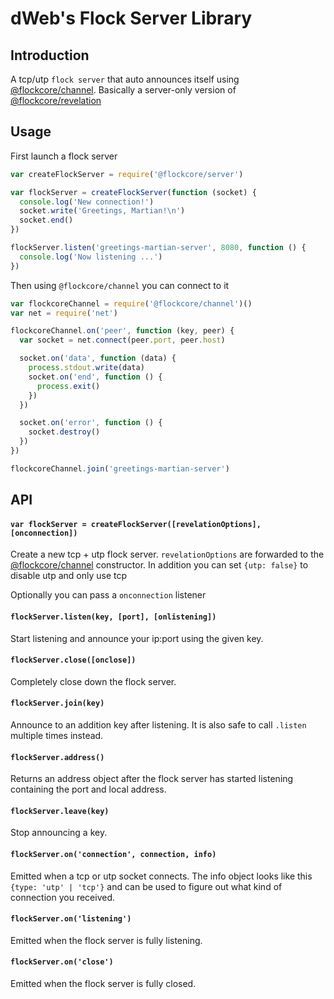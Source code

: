 # dWeb's Flock Server Library


## Introduction

A tcp/utp `flock server` that auto announces itself using [@flockcore/channel](http://open.benchx.io/flockcore/channel). Basically a server-only version of [@flockcore/revelation](http://open.benchx.io/flockcore/revelation)

## Usage

First launch a flock server

```js
var createFlockServer = require('@flockcore/server')

var flockServer = createFlockServer(function (socket) {
  console.log('New connection!')
  socket.write('Greetings, Martian!\n')
  socket.end()
})

flockServer.listen('greetings-martian-server', 8080, function () {
  console.log('Now listening ...')
})
```

Then using `@flockcore/channel` you can connect to it

```js
var flockcoreChannel = require('@flockcore/channel')()
var net = require('net')

flockcoreChannel.on('peer', function (key, peer) {
  var socket = net.connect(peer.port, peer.host)

  socket.on('data', function (data) {
    process.stdout.write(data)
    socket.on('end', function () {
      process.exit()
    })
  })

  socket.on('error', function () {
    socket.destroy()
  })
})

flockcoreChannel.join('greetings-martian-server')
```

## API

#### `var flockServer = createFlockServer([revelationOptions], [onconnection])`

Create a new tcp + utp flock server. `revelationOptions` are forwarded to the [@flockcore/channel](http://open.benchx.io/channel) constructor. In addition you can set `{utp: false}` to disable utp and only use tcp

Optionally you can pass a `onconnection` listener

#### `flockServer.listen(key, [port], [onlistening])`

Start listening and announce your ip:port using the given key.

#### `flockServer.close([onclose])`

Completely close down the flock server.

#### `flockServer.join(key)`

Announce to an addition key after listening. It is also safe to call `.listen` multiple times instead.

#### `flockServer.address()`

Returns an address object after the flock server has started listening containing the port and local address.

#### `flockServer.leave(key)`

Stop announcing a key.

#### `flockServer.on('connection', connection, info)`

Emitted when a tcp or utp socket connects. The info object looks like this `{type: 'utp' | 'tcp'}` and can be used to figure out what kind of connection you received.

#### `flockServer.on('listening')`

Emitted when the flock server is fully listening.

#### `flockServer.on('close')`

Emitted when the flock server is fully closed.
